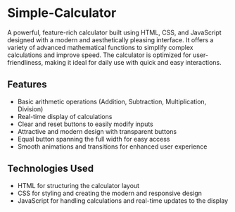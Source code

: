 # Simple-Calculator
A powerful, feature-rich calculator built using HTML, CSS, and JavaScript designed with a modern and aesthetically pleasing interface. It offers a variety of advanced mathematical functions to simplify complex calculations and improve speed. The calculator is optimized for user-friendliness, making it ideal for daily use with quick and easy interactions.

## Features
* Basic arithmetic operations (Addition, Subtraction, Multiplication, Division)
* Real-time display of calculations
* Clear and reset buttons to easily modify inputs
* Attractive and modern design with transparent buttons
* Equal button spanning the full width for easy access
* Smooth animations and transitions for enhanced user experience

## Technologies Used
* HTML for structuring the calculator layout
* CSS for styling and creating the modern and responsive design
* JavaScript for handling calculations and real-time updates to the display

